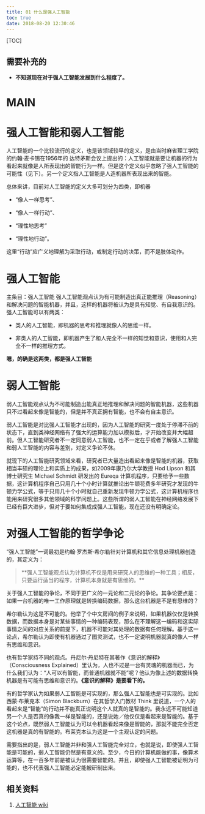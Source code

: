 ```yaml
---
title: 01 什么是强人工智能
toc: true
date: 2018-08-20 12:30:46
---
```

[TOC]




## 需要补充的


  * **不知道现在对于强人工智能发展到什么程度了。**



# MAIN




# 强人工智能和弱人工智能


人工智能的一个比较流行的定义，也是该领域较早的定义，是由当时麻省理工学院的约翰·麦卡锡在1956年的 达特矛斯会议上提出的：人工智能就是要让机器的行为看起来就像是人所表现出的智能行为一样。但是这个定义似乎忽略了强人工智能的可能性（见下）。另一个定义指人工智能是人造机器所表现出来的智能。

总体来讲，目前对人工智能的定义大多可划分为四类，即机器




  * “像人一样思考”、

  * “像人一样行动”、

  * “理性地思考”

  * “理性地行动”。


这里“行动”应广义地理解为采取行动，或制定行动的决策，而不是肢体动作。


# 强人工智能


主条目：强人工智能
强人工智能观点认为有可能制造出真正能推理（Reasoning）和解决问题的智能机器，并且，这样的机器将被认为是具有知觉、有自我意识的。强人工智能可以有两类：




  * 类人的人工智能，即机器的思考和推理就像人的思维一样。

  * 非类人的人工智能，即机器产生了和人完全不一样的知觉和意识，使用和人完全不一样的推理方式。


**嗯，的确是这两类，都是强人工智能**


# 弱人工智能


弱人工智能观点认为不可能制造出能真正地推理和解决问题的智能机器，这些机器只不过看起来像是智能的，但是并不真正拥有智能，也不会有自主意识。

弱人工智能是对比强人工智能才出现的，因为人工智能的研究一度处于停滞不前的状态下，直到类神经网络有了强大的运算能力加以模拟后，才开始改变并大幅超前。但人工智能研究者不一定同意弱人工智能，也不一定在乎或者了解强人工智能和弱人工智能的内容与差别，对定义争论不休。

就现下的人工智能研究领域来看，研究者已大量造出看起来像是智能的机器，获取相当丰硕的理论上和实质上的成果，如2009年康乃尔大学教授 Hod Lipson 和其博士研究生 Michael Schmidt 研发出的 Eureqa 计算机程序，只要给予一些数据，这计算机程序自己只用几十个小时计算就推论出牛顿花费多年研究才发现的牛顿力学公式，等于只用几十个小时就自己重新发现牛顿力学公式，这计算机程序也能用来研究很多其他领域的科学问题上。这些所谓的弱人工智能在神经网络发展下已经有巨大进步，但对于要如何集成成强人工智能，现在还没有明确定论。


# 对强人工智能的哲学争论


“强人工智能”一词最初是约翰·罗杰斯·希尔勒针对计算机和其它信息处理机器创造的，其定义为：


<blockquote>**强人工智能观点认为计算机不仅是用来研究人的思维的一种工具；相反，只要运行适当的程序，计算机本身就是有思维的。**</blockquote>


关于强人工智能的争论，不同于更广义的一元论和二元论的争论。其争论要点是：如果一台机器的唯一工作原理就是转换编码数据，那么这台机器是不是有思维的？

希尔勒认为这是不可能的。他举了个中文房间的例子来说明，如果机器仅仅是转换数据，而数据本身是对某些事情的一种编码表现，那么在不理解这一编码和这实际事情之间的对应关系的前提下，机器不可能对其处理的数据有任何理解。基于这一论点，希尔勒认为即使有机器通过了图灵测试，也不一定说明机器就真的像人一样有思维和意识。

也有哲学家持不同的观点。丹尼尔·丹尼特在其著作《意识的解释》（Consciousness Explained）里认为，人也不过是一台有灵魂的机器而已，为什么我们认为：“人可以有智能，而普通机器就不能”呢？他认为像上述的数据转换机器是有可能有思维和意识的。**《意识的解释》是要看下的。**

有的哲学家认为如果弱人工智能是可实现的，那么强人工智能也是可实现的。比如西蒙·布莱克本（Simon Blackburn）在其哲学入门教材 Think 里说道，一个人的看起来是“智能”的行动并不能真正说明这个人就真的是智能的。我永远不可能知道另一个人是否真的像我一样是智能的，还是说她／他仅仅是看起来是智能的。基于这个论点，既然弱人工智能认为可以令机器看起来像是智能的，那就不能完全否定这机器是真的有智能的。布莱克本认为这是一个主观认定的问题。

需要指出的是，弱人工智能并非和强人工智能完全对立，也就是说，即使强人工智能是可能的，弱人工智能仍然是有意义的。至少，今日的计算机能做的事，像算术运算等，在一百多年前是被认为很需要智能的。并且，即使强人工智能被证明为可能的，也不代表强人工智能必定能被研制出来。















## 相关资料

1. [人工智能 wiki](https://zh.wikipedia.org/wiki/人工智能)
